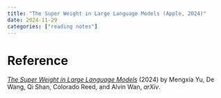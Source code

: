 ```yaml
---
title: "The Super Weight in Large Language Models (Apple, 2024)"
date: 2024-11-29
categories: ["reading notes"]
---
```


# Reference
[*The Super Weight in Large Language Models*](https://arxiv.org/abs/2411.07191) (2024) by Mengxia Yu, De Wang, Qi Shan, Colorado Reed, and Alvin Wan, *arXiv*.